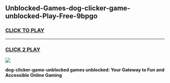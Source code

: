 
## Unblocked-Games-dog-clicker-game-unblocked-Play-Free-9bpgo
<h3>
<a href="https://premium76.site?title=dog-clicker-game-unblocked&ref=18A1">CLICK TO PLAY</a></h3>
<hr>

<h3>
<a href="https://premium76.site?title=dog-clicker-game-unblocked&ref=18A1">CLICK 2 PLAY</a>
  
</h3>

<a href="https://premium76.site?title=dog-clicker-game-unblocked&ref=18A1"><img src="https://clearcache.store/games.png"></a>


**dog-clicker-game-unblocked games unblocked: Your Gateway to Fun and Accessible Online Gaming**

